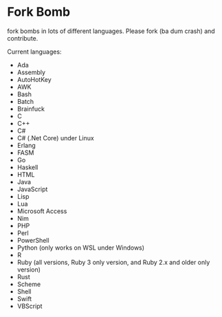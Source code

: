 # Fork Bomb
fork bombs in lots of different languages. Please fork (ba dum crash) and contribute.

Current languages:

 - Ada
 - Assembly
 - AutoHotKey
 - AWK
 - Bash
 - Batch
 - Brainfuck
 - C
 - C++
 - C#
 - C# (.Net Core) under Linux
 - Erlang
 - FASM
 - Go
 - Haskell
 - HTML
 - Java
 - JavaScript
 - Lisp
 - Lua
 - Microsoft Access
 - Nim
 - PHP
 - Perl
 - PowerShell
 - Python (only works on WSL under Windows)
 - R
 - Ruby (all versions, Ruby 3 only version, and Ruby 2.x and older only version)
 - Rust
 - Scheme
 - Shell
 - Swift
 - VBScript
